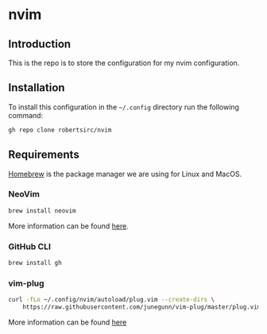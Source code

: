 # nvim

## Introduction

This is the repo is to store the configuration for my nvim configuration.

## Installation

To install this configuration in the `~/.config` directory run the following command:

``` bash
gh repo clone robertsirc/nvim
```

## Requirements

[Homebrew](https://brew.sh/) is the package manager we are using for Linux and MacOS.

### NeoVim

``` bash
brew install neovim
```

More information can be found [here](https://neovim.io/).

### GitHub CLI

``` bash
brew install gh
```

### vim-plug

``` bash
curl -fLo ~/.config/nvim/autoload/plug.vim --create-dirs \
    https://raw.githubusercontent.com/junegunn/vim-plug/master/plug.vim
```

More information can be found [here](https://github.com/junegunn/vim-plug)
